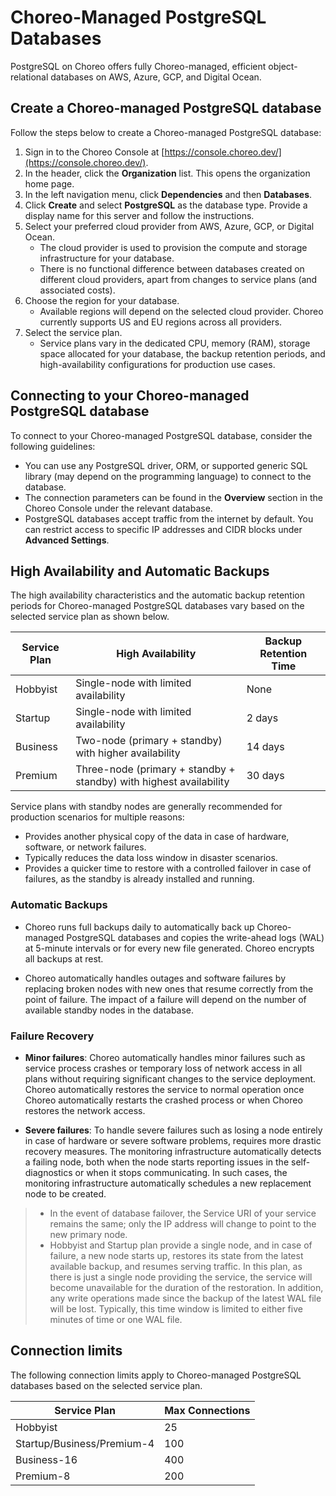 # Choreo-Managed PostgreSQL Databases

PostgreSQL on Choreo offers fully Choreo-managed, efficient object-relational databases on AWS, Azure, GCP, and Digital Ocean.

## Create a Choreo-managed PostgreSQL database

Follow the steps below to create a Choreo-managed PostgreSQL database: 

1. Sign in to the Choreo Console at [https://console.choreo.dev/](https://console.choreo.dev/).
2. In the header, click the **Organization** list. This opens the organization home page.
2. In the left navigation menu, click **Dependencies** and then **Databases**.
3. Click **Create** and select **PostgreSQL** as the database type. Provide a display name for this server and follow the instructions.
4. Select your preferred cloud provider from AWS, Azure, GCP, or Digital Ocean.
    - The cloud provider is used to provision the compute and storage infrastructure for your database.
    - There is no functional difference between databases created on different cloud providers, apart from changes to service plans (and associated costs). 
5. Choose the region for your database.
   - Available regions will depend on the selected cloud provider. Choreo currently supports US and EU regions across all providers.
6. Select the service plan.
   - Service plans vary in the dedicated CPU, memory (RAM), storage space allocated for your database, the backup retention periods, and high-availability configurations for production use cases.

## Connecting to your Choreo-managed PostgreSQL database

To connect to your Choreo-managed PostgreSQL database, consider the following guidelines:

- You can use any PostgreSQL driver, ORM, or supported generic SQL library (may depend on the programming language) to connect to the database.
- The connection parameters can be found in the **Overview** section in the Choreo Console under the relevant database.
- PostgreSQL databases accept traffic from the internet by default. You can restrict access to specific IP addresses and CIDR blocks under **Advanced Settings**.


## High Availability and Automatic Backups

The high availability characteristics and the automatic backup retention periods for Choreo-managed PostgreSQL databases vary based on the selected service plan as shown below.

| Service Plan | High Availability                                                  | Backup Retention Time |
|--------------|--------------------------------------------------------------------|-----------------------|
| Hobbyist     | Single-node with limited availability                              | None                  |
| Startup      | Single-node with limited availability                              | 2 days                |
| Business     | Two-node (primary + standby) with higher availability              | 14 days               |
| Premium      | Three-node (primary + standby + standby) with highest availability | 30 days               |

Service plans with standby nodes are generally recommended for production scenarios for multiple reasons:
- Provides another physical copy of the data in case of hardware, software, or network failures.
- Typically reduces the data loss window in disaster scenarios.
- Provides a quicker time to restore with a controlled failover in case of failures, as the standby is already installed and running.

### Automatic Backups


- Choreo runs full backups daily to automatically back up Choreo-managed PostgreSQL databases and copies the write-ahead logs (WAL)  at 5-minute intervals or for every new file generated.
Choreo encrypts all backups at rest.

- Choreo automatically handles outages and software failures by replacing broken nodes with new ones that resume correctly from the point of failure. The impact of a failure will depend on the number of available standby nodes in the database.

### Failure Recovery

- **Minor failures**: Choreo automatically handles minor failures such as service process crashes or temporary loss of network access in all plans without requiring significant changes to the service deployment. Choreo automatically restores the service to normal operation once Choreo automatically restarts the crashed process or when Choreo restores the network access.

- **Severe failures**: To handle severe failures such as losing a node entirely in case of hardware or severe software problems, requires more drastic recovery measures. The monitoring infrastructure automatically detects a failing node, both when the node starts reporting issues in the self-diagnostics or when it stops communicating. In such cases, the monitoring infrastructure automatically schedules a new replacement node to be created.
> - In the event of database failover, the Service URI of your service remains the same; only the IP address will change to point to the new primary node.
> - Hobbyist and Startup plan provide a single node, and in case of failure, a new node starts up, restores its state from the latest available backup, and resumes serving traffic.
In this plan, as there is just a single node providing the service, the service will become unavailable for the duration of the restoration. In addition, any write operations made since the backup of the latest WAL file will be lost. Typically, this time window is limited to either five minutes of time or one WAL file.

## Connection limits

The following connection limits apply to Choreo-managed PostgreSQL databases based on the selected service plan.

| Service Plan               | Max Connections |
|----------------------------|-----------------|
| Hobbyist                   | 25              |
| Startup/Business/Premium-4 | 100             |
| Business-16                | 400             |
| Premium-8                  | 200             |
